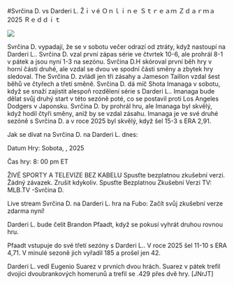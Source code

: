 #Svrčina D. vs Darderi L. Žｉｖé Ｏｎｌｉｎｅ Ｓｔｒｅａｍ Ｚｄａｒｍａ 2025 Ｒｅｄｄｉｔ  
  
  
[![](https://i.imgur.com/qSNzIqt.png)](https://movie.rssnews.media/UhDGJZIIy.php)  
  
Svrčina D. vypadají, že se v sobotu večer odrazí od ztráty, když nastoupí na Darderi L.. Svrčina D. vzal první zápas série ve čtvrtek 10-6, ale prohrál 8-1 v pátek a jsou nyní 1-3 na sezónu. Svrčina D.H skóroval první běh hry v horní části druhé, ale vzdal se dvou ve spodní části směny a zbytek hry sledoval. The Svrčina D. zvládl jen tři zásahy a Jameson Taillon vzdal šest běhů ve čtyřech a třetí směně. Svrčina D. dá míč Shota Imanaga v sobotu, když se snaží zajistit alespoň rozdělení série s Darderi L.. Imanaga bude dělat svůj druhý start v této sezóně poté, co se postavil proti Los Angeles Dodgers v Japonsku. Svrčina D. by prohrál hru, ale Imanaga byl skvělý, když hodil čtyři směny, aniž by se vzdal zásahu. Imanaga je ve své druhé sezóně s Svrčina D. a v roce 2025 byl skvělý, když šel 15-3 s ERA 2,91.

Jak se dívat na Svrčina D. na Darderi L. dnes:

Datum Hry: Sobota, , 2025

Čas hry: 8: 00 pm ET

ŽIVÉ SPORTY A TELEVIZE BEZ KABELU
Spusťte bezplatnou zkušební verzi. Žádný závazek. Zrušit kdykoliv.
Spusťte Bezplatnou Zkušební Verzi
TV: MLB.TV -Svrčina D.

Live stream Svrčina D. na Darderi L. hra na Fubo: Začít svůj zkušební verze zdarma nyní!

Darderi L. bude čelit Brandon Pfaadt, když se pokusí vyhrát druhou rovnou hru.

Pfaadt vstupuje do své třetí sezóny s Darderi L.. V roce 2025 šel 11-10 s ERA 4,71. V minulé sezoně jich vyřadil 185 a prošel jen 42.

Darderi L. vedl Eugenio Suarez v prvních dvou hrách. Suarez v pátek trefil dvojici dvoubrankových homerunů a trefil se .429 přes dvě hry. [JNrJT]